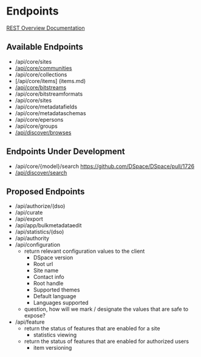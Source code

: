 # Endpoints
[REST Overview Documentation](README.md)

## Available Endpoints
* /api/core/sites
* [/api/core/communities](communities.md)
* /api/core/collections
* [/api/core/items] (items.md)
* [/api/core/bitstreams](bitstreams.md)
* /api/core/bitstreamformats
* /api/core/sites
* /api/core/metadatafields
* /api/core/metadataschemas
* /api/core/epersons
* /api/core/groups
* [/api/discover/browses](browses.md)

## Endpoints Under Development
* /api/core/{model}/search <https://github.com/DSpace/DSpace/pull/1726>
* [/api/discover/search](search-endpoint.md)
 
## Proposed Endpoints
* /api/authorize/(dso)
* /api/curate
* /api/export
* /api/app/bulkmetadataedit
* /api/statistics/(dso)
* /api/authority
* /api/configuration
  * return relevant configuration values to the client
    * DSpace version
    * Root url
    * Site name
    * Contact info
    * Root handle
    * Supported themes
    * Default language
    * Languages supported
  * question, how will we mark / designate the values that are safe to expose?
* /api/feature
  * return the status of features that are enabled for a site
    * statistics viewing
  * return the status of features that are enabled for authorized users
    * item versioning

